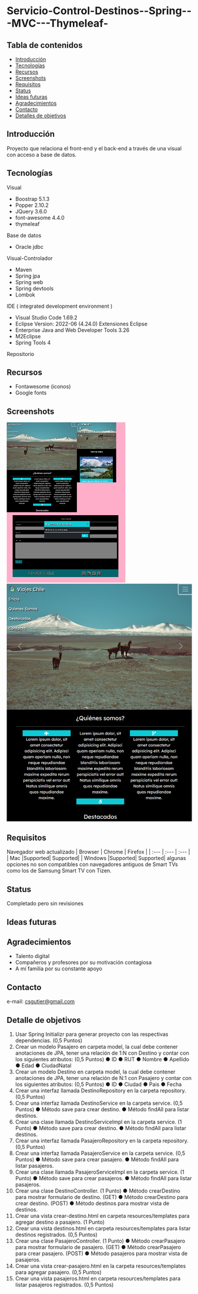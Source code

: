 # Servicio-Control-Destinos--Spring---MVC---Thymeleaf-

## Tabla de contenidos
* [Introducción](#introducción)
* [Tecnologías](#tecnologías)
* [Recursos](#recursos)
* [Screenshots](#screenshots)
* [Requisitos](#requisitos)
* [Status](#status)
* [Ideas futuras](#ideas-futuras)
* [Agradecimientos](#agradecimientos)
* [Contacto](#contacto)
* [Detalles de objetivos](#detalles-de-objetivos)

##  Introducción
 
Proyecto que relaciona el front-end y el back-end a través de una visual con acceso a base de datos. 


##  Tecnologías

Visual

* Boostrap 5.1.3
* Popper 2.10.2 
* JQuery 3.6.0
* font-awesome 4.4.0
* thymeleaf

Base de datos

* Oracle jdbc

Visual-Controlador

* Maven
* Spring jpa
* Spring web
* Spring devtools
* Lombok

IDE ( integrated development environment )

* Visual Studio Code 1.69.2
* Eclipse Version: 2022-06 (4.24.0)
Extensiones Eclipse
* Enterprise Java and Web Developer Tools 3.26
* M2Eclipse
* Spring Tools 4



Repositorio


##  Recursos

* Fontawesome (iconos)
* Google fonts

##  Screenshots

![screenshot2](https://raw.githubusercontent.com/csgutierm/PruebaViajes-csgm/main/assets/img/Screenshoot2.png)
![screenshot](https://raw.githubusercontent.com/csgutierm/PruebaViajes-csgm/main/assets/img/Screenshoot.PNG)



##  Requisitos

Navegador web actualizado
| Browser | Chrome  | Firefox  |
| :---    | :---    | :---     |
| Mac     |Supported| Supported|
| Windows |Supported| Supported|
algunas opciones no son compatibles con navegadores antiguos de Smart TVs como los de Samsung Smart TV con Tizen. 

##  Status

Completado pero sin revisiones 

##  Ideas futuras

##  Agradecimientos

* Talento digital
* Compañeros y profesores por su motivación contagiosa
* A mí familia por su constante apoyo

##  Contacto

e-mail: csgutier@gmail.com

## Detalle de objetivos
1. Usar Spring Initializr para generar proyecto con las respectivas dependencias.
(0,5 Puntos)
2. Crear un modelo Pasajero en carpeta model, la cual debe contener anotaciones de JPA,
tener una relación de 1:N con Destino y contar con los siguientes atributos: (0,5 Puntos)
● ID
● RUT
● Nombre
● Apellido
● Edad
● CiudadNatal
3. Crear un modelo Destino en carpeta model, la cual debe contener anotaciones de JPA,
tener una relación de N:1 con Pasajero y contar con los siguientes atributos:
(0,5 Puntos)
● ID
● Ciudad
● Pais
● Fecha
4. Crear una interfaz llamada DestinoRepository en la carpeta repository. (0,5 Puntos)
5. Crear una interfaz llamada DestinoService en la carpeta service. (0,5 Puntos)
● Método save para crear destino.
● Método findAll para listar destinos.
6. Crear una clase llamada DestinoServiceImpl en la carpeta service. (1 Punto)
● Método save para crear destino.
● Método findAll para listar destinos.
7. Crear una interfaz llamada PasajeroRepository en la carpeta repository. (0,5 Puntos)
8. Crear una interfaz llamada PasajeroService en la carpeta service. (0,5 Puntos)
● Método save para crear pasajero.
● Método findAll para listar pasajeros.
9. Crear una clase llamada PasajeroServiceImpl en la carpeta service. (1 Punto)
● Método save para crear pasajeros.
● Método findAll para listar pasajeros.
10. Crear una clase DestinoController. (1 Punto)
● Método crearDestino para mostrar formulario de destino. (GET)
● Método crearDestino para crear destino. (POST)
● Método destinos para mostrar vista de destinos.
11. Crear una vista crear-destino.html en carpeta resources/templates para agregar destino
a pasajero. (1 Punto)
12. Crear una vista destinos.html en carpeta resources/templates para listar destinos
registrados. (0,5 Puntos)
13. Crear una clase PasajeroController. (1 Punto)
● Método crearPasajero para mostrar formulario de pasajero. (GET)
● Método crearPasajero para crear pasajero. (POST)
● Método pasajeros para mostrar vista de pasajeros.
14. Crear una vista crear-pasajero.html en la carpeta resources/templates para agregar
pasajero. (0,5 Puntos)
15. Crear una vista pasajeros.html en carpeta resources/templates para listar pasajeros
registrados. (0,5 Puntos)
